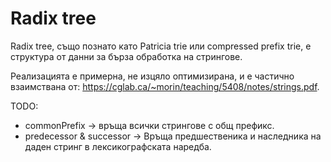 # Radix tree
Radix tree, също познато като Patricia trie или compressed prefix trie, е структура от данни за бърза обработка на стрингове.

Реализацията е примерна, не изцяло оптимизирана, и е частично взаимствана от: https://cglab.ca/~morin/teaching/5408/notes/strings.pdf.

TODO:
* commonPrefix -> връща всички стрингове с общ префикс.
* predecessor & successor -> Връща предшественика и наследника на даден стринг в лексикографската наредба.